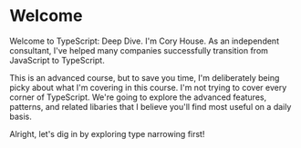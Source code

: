 # Welcome

Welcome to TypeScript: Deep Dive. I'm Cory House. As an independent consultant, I've helped many companies successfully transition from JavaScript to TypeScript.

This is an advanced course, but to save you time, I'm deliberately being picky about what I'm covering in this course. I'm not trying to cover every corner of TypeScript. We're going to explore the advanced features, patterns, and related libaries that I believe you'll find most useful on a daily basis.

Alright, let's dig in by exploring type narrowing first!
